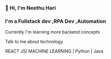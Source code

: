 <h3>👋 Hi, I'm Neethu Hari</h1>

<h3>I'm a Fullstack dev ,RPA Dev ,Automation</h3>

Currently I'm learning more backend concepts

Talk to me about technology

REACT JS| MACHINE LEARNING | Python | Java 
